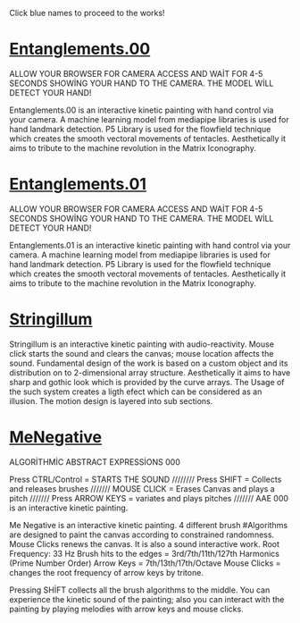 Click blue names to proceed to the works!

 # [Entanglements.00](https://keremaltaylar.github.io/Entanglements.00/) 
  
  ALLOW YOUR BROWSER FOR CAMERA ACCESS AND WAİT FOR 4-5 SECONDS SHOWİNG YOUR HAND TO THE CAMERA. THE MODEL WİLL DETECT YOUR HAND!
  
  Entanglements.00 is an interactive kinetic painting with hand control via your camera. A machine learning model from mediapipe libraries is used for hand landmark detection. P5 Library is used for the flowfield technique which creates the smooth vectoral movements of tentacles. Aesthetically it aims to tribute to the machine revolution in the Matrix Iconography.

 # [Entanglements.01](https://keremaltaylar.github.io/Entanglements.01/) 

  ALLOW YOUR BROWSER FOR CAMERA ACCESS AND WAİT FOR 4-5 SECONDS SHOWİNG YOUR HAND TO THE CAMERA. THE MODEL WİLL DETECT YOUR HAND!

Entanglements.01 is an interactive kinetic painting with hand control via your camera. A machine learning model from mediapipe libraries is used for hand landmark detection. P5 Library is used for the flowfield technique which creates the smooth vectoral movements of tentacles. Aesthetically it aims to tribute to the machine revolution in the Matrix Iconography.

 # [Stringillum](https://keremaltaylar.github.io/Stringillum/) 
  
  Stringillum is an interactive kinetic painting with audio-reactivity. Mouse click starts the sound and clears the canvas; mouse location affects the sound.  Fundamental design of the work is based on a custom object and its distribution on to  2-dimensional array structure. Aesthetically it aims to have sharp and gothic look which is provided by the curve arrays. The Usage of the such system creates a ligth efect which can be considered as an illusion. The motion design is layered into sub sections. 
  
 # [MeNegative](https://keremaltaylar.github.io/MeNegative/)

ALGORİTHMİC ABSTRACT EXPRESSİONS 000

Press CTRL/Control = STARTS THE SOUND //////// Press SHIFT = Collects and releases brushes /////// MOUSE CLICK = Erases Canvas and plays a pitch /////// Press ARROW KEYS = variates and plays pitches  /////// AAE 000 is an interactive kinetic painting.

Me Negative is an interactive kinetic painting. 4 different brush #Algorithms  are designed to paint the canvas according to constrained randomness.  Mouse Clicks renews the canvas. It is also a sound interactive work. 
Root Frequency: 33 Hz
Brush hits to the edges = 3rd/7th/11th/127th Harmonics (Prime Number Order)
Arrow Keys = 7th/13th/17th/Octave
Mouse Clicks = changes the root frequency of arrow keys by tritone. 

Pressing SHİFT collects all the brush algorithms to the middle. You can experience the kinetic sound of the painting; also you can interact with the painting by playing melodies with arrow keys and mouse clicks.
  
